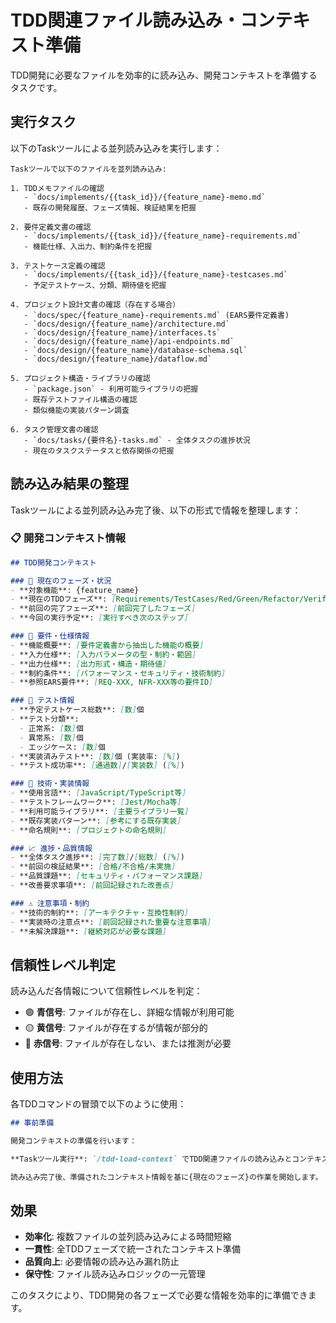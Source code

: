 # TDD関連ファイル読み込み・コンテキスト準備

TDD開発に必要なファイルを効率的に読み込み、開発コンテキストを準備するタスクです。

## 実行タスク

以下のTaskツールによる並列読み込みを実行します：

```
Taskツールで以下のファイルを並列読み込み:

1. TDDメモファイルの確認
   - `docs/implements/{{task_id}}/{feature_name}-memo.md`
   - 既存の開発履歴、フェーズ情報、検証結果を把握

2. 要件定義文書の確認
   - `docs/implements/{{task_id}}/{feature_name}-requirements.md`
   - 機能仕様、入出力、制約条件を把握

3. テストケース定義の確認
   - `docs/implements/{{task_id}}/{feature_name}-testcases.md`
   - 予定テストケース、分類、期待値を把握

4. プロジェクト設計文書の確認（存在する場合）
   - `docs/spec/{feature_name}-requirements.md` (EARS要件定義書)
   - `docs/design/{feature_name}/architecture.md`
   - `docs/design/{feature_name}/interfaces.ts`
   - `docs/design/{feature_name}/api-endpoints.md`
   - `docs/design/{feature_name}/database-schema.sql`
   - `docs/design/{feature_name}/dataflow.md`

5. プロジェクト構造・ライブラリの確認
   - `package.json` - 利用可能ライブラリの把握
   - 既存テストファイル構造の確認
   - 類似機能の実装パターン調査

6. タスク管理文書の確認
   - `docs/tasks/{要件名}-tasks.md` - 全体タスクの進捗状況
   - 現在のタスクステータスと依存関係の把握
```

## 読み込み結果の整理

Taskツールによる並列読み込み完了後、以下の形式で情報を整理します：

### 📋 開発コンテキスト情報

```markdown
## TDD開発コンテキスト

### 🎯 現在のフェーズ・状況
- **対象機能**: {feature_name}
- **現在のTDDフェーズ**: [Requirements/TestCases/Red/Green/Refactor/Verify]
- **前回の完了フェーズ**: [前回完了したフェーズ]
- **今回の実行予定**: [実行すべき次のステップ]

### 📄 要件・仕様情報
- **機能概要**: [要件定義書から抽出した機能の概要]
- **入力仕様**: [入力パラメータの型・制約・範囲]
- **出力仕様**: [出力形式・構造・期待値]
- **制約条件**: [パフォーマンス・セキュリティ・技術制約]
- **参照EARS要件**: [REQ-XXX, NFR-XXX等の要件ID]

### 🧪 テスト情報
- **予定テストケース総数**: [数]個
- **テスト分類**:
  - 正常系: [数]個
  - 異常系: [数]個
  - エッジケース: [数]個
- **実装済みテスト**: [数]個 (実装率: [%])
- **テスト成功率**: [通過数]/[実装数] ([%])

### 🔧 技術・実装情報
- **使用言語**: [JavaScript/TypeScript等]
- **テストフレームワーク**: [Jest/Mocha等]
- **利用可能ライブラリ**: [主要ライブラリ一覧]
- **既存実装パターン**: [参考にする既存実装]
- **命名規則**: [プロジェクトの命名規則]

### 📈 進捗・品質情報
- **全体タスク進捗**: [完了数]/[総数] ([%])
- **前回の検証結果**: [合格/不合格/未実施]
- **品質課題**: [セキュリティ・パフォーマンス課題]
- **改善要求事項**: [前回記録された改善点]

### ⚠️ 注意事項・制約
- **技術的制約**: [アーキテクチャ・互換性制約]
- **実装時の注意点**: [前回記録された重要な注意事項]
- **未解決課題**: [継続対応が必要な課題]
```

## 信頼性レベル判定

読み込んだ各情報について信頼性レベルを判定：

- 🟢 **青信号**: ファイルが存在し、詳細な情報が利用可能
- 🟡 **黄信号**: ファイルが存在するが情報が部分的
- 🔴 **赤信号**: ファイルが存在しない、または推測が必要

## 使用方法

各TDDコマンドの冒頭で以下のように使用：

```markdown
## 事前準備

開発コンテキストの準備を行います：

**Taskツール実行**: `/tdd-load-context` でTDD関連ファイルの読み込みとコンテキスト準備を実行

読み込み完了後、準備されたコンテキスト情報を基に{現在のフェーズ}の作業を開始します。
```

## 効果

- **効率化**: 複数ファイルの並列読み込みによる時間短縮
- **一貫性**: 全TDDフェーズで統一されたコンテキスト準備
- **品質向上**: 必要情報の読み込み漏れ防止
- **保守性**: ファイル読み込みロジックの一元管理

このタスクにより、TDD開発の各フェーズで必要な情報を効率的に準備できます。
